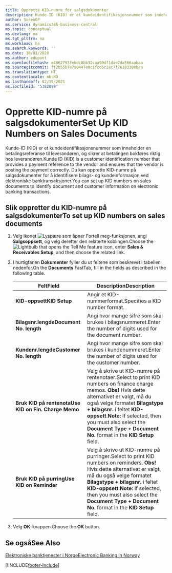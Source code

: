 ```yaml
---
title: Opprette KID-numre for salgsdokumenter
description: Kunde-ID (KID) er et kundeidentifikasjonsnummer som inneholder en betalingsreferanse til leverandøren, og sikrer at betalingen bokføres riktig hos leverandøren.
author: SorenGP
ms.service: dynamics365-business-central
ms.topic: conceptual
ms.devlang: na
ms.tgt_pltfrm: na
ms.workload: na
ms.search.keywords: ''
ms.date: 10/01/2020
ms.author: edupont
ms.openlocfilehash: e4862793febdc8bb32caa90df1dae7da566aabaa
ms.sourcegitcommit: ff2b55b7e790447e0c1fcd5c2ec7f7610338ebaa
ms.translationtype: HT
ms.contentlocale: nb-NO
ms.lasthandoff: 02/15/2021
ms.locfileid: "5382099"
---
```

# <a name="set-up-kid-numbers-on-sales-documents"></a><span data-ttu-id="42853-103">Opprette KID-numre på salgsdokumenter</span><span class="sxs-lookup"><span data-stu-id="42853-103">Set Up KID Numbers on Sales Documents</span></span>
<span data-ttu-id="42853-104">Kunde-ID (KID) er et kundeidentifikasjonsnummer som inneholder en betalingsreferanse til leverandøren, og sikrer at betalingen bokføres riktig hos leverandøren.</span><span class="sxs-lookup"><span data-stu-id="42853-104">Kunde ID (KID) is a customer identification number that provides a payment reference to the vendor and ensures that the vendor is posting the payment correctly.</span></span> <span data-ttu-id="42853-105">Du kan opprette KID-numre på salgsdokumenter for å identifisere bilags- og kundeinformasjon ved elektroniske banktransaksjoner.</span><span class="sxs-lookup"><span data-stu-id="42853-105">You can set up KID numbers on sales documents to identify document and customer information on electronic banking transactions.</span></span>  

## <a name="to-set-up-kid-numbers-on-sales-documents"></a><span data-ttu-id="42853-106">Slik oppretter du KID-numre på salgsdokumenter</span><span class="sxs-lookup"><span data-stu-id="42853-106">To set up KID numbers on sales documents</span></span>  

1.  <span data-ttu-id="42853-107">Velg ikonet ![Lyspære som åpner Fortell meg-funksjonen](../../media/ui-search/search_small.png "Fortell hva du vil gjøre"), angi **Salgsoppsett**, og velg deretter den relaterte koblingen.</span><span class="sxs-lookup"><span data-stu-id="42853-107">Choose the ![Lightbulb that opens the Tell Me feature](../../media/ui-search/search_small.png "Tell me what you want to do") icon, enter **Sales & Receivables Setup**, and then choose the related link.</span></span>  
2.  <span data-ttu-id="42853-108">I hurtigfanen **Dokumenter** fyller du ut feltene som beskrevet i tabellen nedenfor.</span><span class="sxs-lookup"><span data-stu-id="42853-108">On the **Documents** FastTab, fill in the fields as described in the following table.</span></span>  

    |<span data-ttu-id="42853-109">Felt</span><span class="sxs-lookup"><span data-stu-id="42853-109">Field</span></span>|<span data-ttu-id="42853-110">Description</span><span class="sxs-lookup"><span data-stu-id="42853-110">Description</span></span>|  
    |---------------------------------|---------------------------------------|  
    |<span data-ttu-id="42853-111">**KID-oppsett**</span><span class="sxs-lookup"><span data-stu-id="42853-111">**KID Setup**</span></span>|<span data-ttu-id="42853-112">Angir et KID-nummerformat.</span><span class="sxs-lookup"><span data-stu-id="42853-112">Specifies a KID number format.</span></span>|  
    |<span data-ttu-id="42853-113">**Bilagsnr.lengde**</span><span class="sxs-lookup"><span data-stu-id="42853-113">**Document No. length**</span></span>|<span data-ttu-id="42853-114">Angi hvor mange sifre som skal brukes i bilagsnummeret.</span><span class="sxs-lookup"><span data-stu-id="42853-114">Enter the number of digits used for the document number.</span></span>|  
    |<span data-ttu-id="42853-115">**Kundenr.lengde**</span><span class="sxs-lookup"><span data-stu-id="42853-115">**Customer No. length**</span></span>|<span data-ttu-id="42853-116">Angi hvor mange sifre som skal brukes i kundenummeret.</span><span class="sxs-lookup"><span data-stu-id="42853-116">Enter the number of digits used for the customer number.</span></span>|  
    |<span data-ttu-id="42853-117">**Bruk KID på rentenota**</span><span class="sxs-lookup"><span data-stu-id="42853-117">**Use KID on Fin. Charge Memo**</span></span>|<span data-ttu-id="42853-118">Velg å skrive ut KID-numre på rentenotaer.</span><span class="sxs-lookup"><span data-stu-id="42853-118">Select to print KID numbers on finance charge memos.</span></span> <span data-ttu-id="42853-119">**Obs!**  Hvis dette alternativet er valgt, må du også velge formatet **Bilagstype + bilagsnr.** i feltet **KID-oppsett**.</span><span class="sxs-lookup"><span data-stu-id="42853-119">**Note:**  If selected, then you must also select the **Document Type + Document No.** format in the **KID Setup** field.</span></span>|  
    |<span data-ttu-id="42853-120">**Bruk KID på purring**</span><span class="sxs-lookup"><span data-stu-id="42853-120">**Use KID on Reminder**</span></span>|<span data-ttu-id="42853-121">Velg å skrive ut KID-numre på purringer.</span><span class="sxs-lookup"><span data-stu-id="42853-121">Select to print KID numbers on reminders.</span></span> <span data-ttu-id="42853-122">**Obs!**  Hvis dette alternativet er valgt, må du også velge formatet **Bilagstype + bilagsnr.** i feltet **KID-oppsett**.</span><span class="sxs-lookup"><span data-stu-id="42853-122">**Note:**  If selected, then you must also select the **Document Type + Document No.** format in the **KID Setup** field.</span></span>|

3.  <span data-ttu-id="42853-123">Velg **OK**-knappen.</span><span class="sxs-lookup"><span data-stu-id="42853-123">Choose the **OK** button.</span></span>  

## <a name="see-also"></a><span data-ttu-id="42853-124">Se også</span><span class="sxs-lookup"><span data-stu-id="42853-124">See Also</span></span>  
 [<span data-ttu-id="42853-125">Elektroniske banktjenester i Norge</span><span class="sxs-lookup"><span data-stu-id="42853-125">Electronic Banking in Norway</span></span>](electronic-banking-in-norway.md) 


[!INCLUDE[footer-include](../../includes/footer-banner.md)]